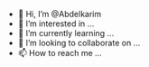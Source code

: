- 👋 Hi, I’m @Abdelkarim 
- 👀 I’m interested in ...
- 🌱 I’m currently learning ...
- 💞️ I’m looking to collaborate on ...
- 📫 How to reach me ...

<!---
Abdelkarim /KIMO is a ✨ special ✨ repository because its `README.md` (this file) appears on your GitHub profile.
You can click the Preview link to take a look at your changes.
--->

